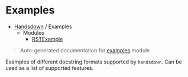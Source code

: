 # Examples

- [Handsdown](./README.md) / Examples
  - Modules
    - [RSTExample](./examples_rst_example.md)

> Auto-generated documentation for [examples](../examples/__init__.py) module

Examples of different docstring formats supported by `handsdown`.
Can be used as a list of supported features.

